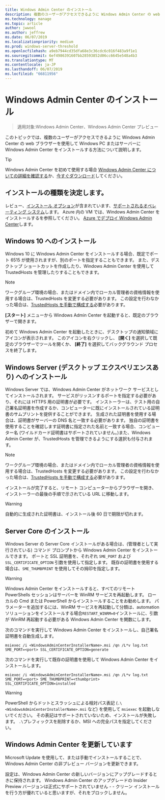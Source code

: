 ```yaml
---
title: Windows Admin Center のインストール
description: 複数のユーザーがアクセスできるように Windows Admin Center の web ブラウザーを使用して Windows PC またはサーバーに Windows Admin Center をインストールする方法。
ms.technology: manage
ms.topic: article
author: jwwool
ms.author: jeffrew
ms.date: 06/07/2019
ms.localizationpriority: medium
ms.prod: windows-server-threshold
ms.openlocfilehash: a9eb7944cd35dfa68e3c36cdc6c016f483a9f1e1
ms.sourcegitcommit: 6ef4986391607bb28593852d06cc6645e548a4b3
ms.translationtype: MT
ms.contentlocale: ja-JP
ms.lasthandoff: 06/07/2019
ms.locfileid: "66811956"
---
```

# <a name="install-windows-admin-center"></a>Windows Admin Center のインストール

> 適用対象:Windows Admin Center、Windows Admin Center プレビュー

このトピックでは、複数のユーザーがアクセスできるように Windows Admin Center の web ブラウザーを使用して Windows PC またはサーバーに Windows Admin Center をインストールする方法について説明します。

> [!Tip]
> Windows Admin Center を初めて使用する場合
> [Windows Admin Center についての詳細を確認する](../understand/windows-admin-center.md)か、[今すぐダウンロード](https://aka.ms/windowsadmincenter)してください。

## <a name="determine-your-installation-type"></a>インストールの種類を決定します。

レビュー、[インストール オプション](../plan/installation-options.md)が含まれています、[サポートされるオペレーティング システム](../plan/installation-options.md#supported-operating-systems-installation)します。 Azure 内の VM では、Windows Admin Center をインストールするを参照してください。 [Azure でデプロイ Windows Admin Center](../azure/deploy-wac-in-azure.md)します。

## <a name="install-on-windows-10"></a>Windows 10 へのインストール

Windows 10 に Windows Admin Center をインストールする場合、既定でポート 6515 が使用されますが、別のポートを指定することもできます。 また、デスクトップ ショートカットを作成したり、Windows Admin Center を使用して TrustedHosts を管理したりすることもできます。

> [!NOTE]
> ワークグループ環境の場合、またはドメイン内でローカル管理者の資格情報を使用する場合は、TrustedHosts を変更する必要があります。 この設定を行わなかった場合は、[TrustedHosts を手動で構成する](../support/troubleshooting.md#configure-trustedhosts)必要があります。

**[スタート]** メニューから Windows Admin Center を起動すると、既定のブラウザーで開きます。

初めて Windows Admin Center を起動したときに、デスクトップの通知領域にアイコンが表示されます。 このアイコンを右クリックし、 **[開く]** を選択して既定のブラウザーでツールを開くか、 **[終了]** を選択してバックグラウンド プロセスを終了します。

## <a name="install-on-windows-server-with-desktop-experience"></a>Windows Server (デスクトップ エクスペリエンスあり) へのインストール

Windows Server では、Windows Admin Center がネットワーク サービスとしてインストールされます。 サービスがリッスンするポートを指定する必要があり、それには HTTPS 用の証明書が必要です。 インストーラーは、テスト用の自己署名証明書を作成するか、コンピューターに既にインストールされている証明書のサムプリントを提供することができます。 生成された証明書を使用する場合は、証明書がサーバーの DNS 名と一致する必要があります。 独自の証明書を使用することを確認します証明書に指定された名前と一致する場合、コンピューター名 (ワイルドカード証明書はサポートされていません。)また、Windows Admin Center が、TrustedHosts を管理できるようにする選択も付与されます。

> [!NOTE]
> ワークグループ環境の場合、またはドメイン内でローカル管理者の資格情報を使用する場合は、TrustedHosts を変更する必要があります。 この設定を行わなかった場合は、[TrustedHosts を手動で構成する](../support/troubleshooting.md#configure-trustedhosts)必要があります。

インストールが完了すると、リモート コンピューターからブラウザーを開き、インストーラーの最後の手順で示されている URL に移動します。

> [!WARNING]
> 自動的に生成された証明書は、インストール後 60 日で期限が切れます。

## <a name="install-on-server-core"></a>Server Core のインストール

Windows Server の Server Core インストールがある場合は、(管理者として実行されている) コマンド プロンプトから Windows Admin Center をインストールできます。 ポートと SSL 証明書を、それぞれ `SME_PORT` および `SSL_CERTIFICATE_OPTION` 引数を使用して指定します。 既存の証明書を使用する場合は、`SME_THUMBPRINT` を使用してその拇印を指定します。

> [!WARNING]
> Windows Admin Center をインストールすると、すべてのリモート PowerShells セッションはサーバーを WinRM サービスを再起動します。 ローカルの Cmd または PowerShell からインストールすることをお勧めします。 パラメーターを追加するには、WinRM サービスを再起動して分類は、automation ソリューションをインストールする場合```RESTART_WINRM=0```インストールに、引数が WinRM 再起動する必要がある Windows Admin Center を関数にします。

次のコマンドを実行して Windows Admin Center をインストールし、自己署名証明書を自動生成します。

```   
msiexec /i <WindowsAdminCenterInstallerName>.msi /qn /L*v log.txt SME_PORT=<port> SSL_CERTIFICATE_OPTION=generate
```

次のコマンドを実行して既存の証明書を使用して Windows Admin Center をインストールします。

```
msiexec /i <WindowsAdminCenterInstallerName>.msi /qn /L*v log.txt SME_PORT=<port> SME_THUMBPRINT=<thumbprint> SSL_CERTIFICATE_OPTION=installed
```

> [!WARNING]
> PowerShell からドットとスラッシュによる相対パス表記 (`.\<WindowsAdminCenterInstallerName>.msi` など) を使用して `msiexec` を起動しないでください。 その表記はサポートされていないため、インストールが失敗します。 `.\`プレフィックスを削除するか、MSI への完全パスを指定してください。

## <a name="updating-windows-admin-center"></a>Windows Admin Center を更新しています

Microsoft Update を使用して、または手動でインストールすることで、Windows Admin Center の非プレビュー バージョンを更新できます。 

設定は、Windows Admin Center の新しいバージョンにアップグレードするときに保持されます。 Windows Admin Center のアップグレードの Insider Preview バージョンは正式にサポートされていません - - クリーン インストールを行う方が優れていると思いますが、それをブロックしません。